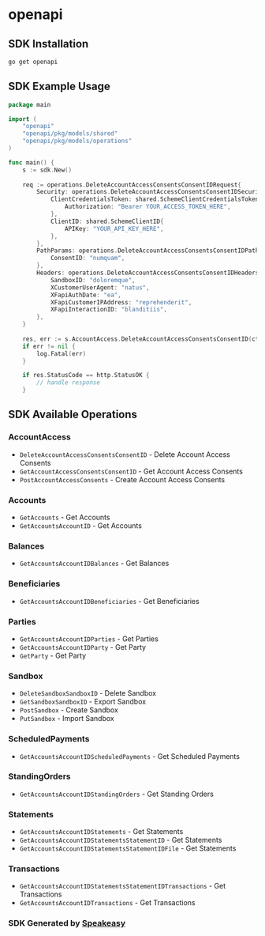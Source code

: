 # openapi

<!-- Start SDK Installation -->
## SDK Installation

```bash
go get openapi
```
<!-- End SDK Installation -->

## SDK Example Usage
<!-- Start SDK Example Usage -->
```go
package main

import (
    "openapi"
    "openapi/pkg/models/shared"
    "openapi/pkg/models/operations"
)

func main() {
    s := sdk.New()
    
    req := operations.DeleteAccountAccessConsentsConsentIDRequest{
        Security: operations.DeleteAccountAccessConsentsConsentIDSecurity{
            ClientCredentialsToken: shared.SchemeClientCredentialsToken{
                Authorization: "Bearer YOUR_ACCESS_TOKEN_HERE",
            },
            ClientID: shared.SchemeClientID{
                APIKey: "YOUR_API_KEY_HERE",
            },
        },
        PathParams: operations.DeleteAccountAccessConsentsConsentIDPathParams{
            ConsentID: "numquam",
        },
        Headers: operations.DeleteAccountAccessConsentsConsentIDHeaders{
            SandboxID: "doloremque",
            XCustomerUserAgent: "natus",
            XFapiAuthDate: "ea",
            XFapiCustomerIPAddress: "reprehenderit",
            XFapiInteractionID: "blanditiis",
        },
    }
    
    res, err := s.AccountAccess.DeleteAccountAccessConsentsConsentID(ctx, req)
    if err != nil {
        log.Fatal(err)
    }

    if res.StatusCode == http.StatusOK {
        // handle response
    }
```
<!-- End SDK Example Usage -->

<!-- Start SDK Available Operations -->
## SDK Available Operations

### AccountAccess

* `DeleteAccountAccessConsentsConsentID` - Delete Account Access Consents
* `GetAccountAccessConsentsConsentID` - Get Account Access Consents
* `PostAccountAccessConsents` - Create Account Access Consents

### Accounts

* `GetAccounts` - Get Accounts
* `GetAccountsAccountID` - Get Accounts

### Balances

* `GetAccountsAccountIDBalances` - Get Balances

### Beneficiaries

* `GetAccountsAccountIDBeneficiaries` - Get Beneficiaries

### Parties

* `GetAccountsAccountIDParties` - Get Parties
* `GetAccountsAccountIDParty` - Get Party
* `GetParty` - Get Party

### Sandbox

* `DeleteSandboxSandboxID` - Delete Sandbox
* `GetSandboxSandboxID` - Export Sandbox
* `PostSandbox` - Create Sandbox
* `PutSandbox` - Import Sandbox

### ScheduledPayments

* `GetAccountsAccountIDScheduledPayments` - Get Scheduled Payments

### StandingOrders

* `GetAccountsAccountIDStandingOrders` - Get Standing Orders

### Statements

* `GetAccountsAccountIDStatements` - Get Statements
* `GetAccountsAccountIDStatementsStatementID` - Get Statements
* `GetAccountsAccountIDStatementsStatementIDFile` - Get Statements

### Transactions

* `GetAccountsAccountIDStatementsStatementIDTransactions` - Get Transactions
* `GetAccountsAccountIDTransactions` - Get Transactions

<!-- End SDK Available Operations -->

### SDK Generated by [Speakeasy](https://docs.speakeasyapi.dev/docs/using-speakeasy/client-sdks)

